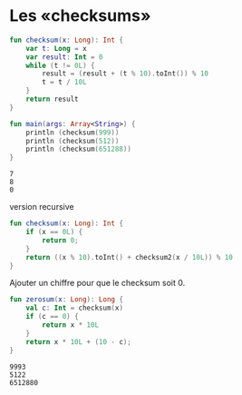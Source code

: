 # Les «checksums»  

``` kotlin
fun checksum(x: Long): Int {
	var t: Long = x
	var result: Int = 0
	while (t != 0L) {
		result = (result + (t % 10).toInt()) % 10
		t = t / 10L
	}
	return result
}

fun main(args: Array<String>) {
	println (checksum(999))
	println (checksum(512))
	println (checksum(651288))
}
```

```
7
8
0
```

version recursive

``` kotlin
fun checksum(x: Long): Int {
	if (x == 0L) {
		return 0;
	}
	return ((x % 10).toInt() + checksum2(x / 10L)) % 10
}
```

Ajouter un chiffre pour que le checksum soit 0.

``` kotlin
fun zerosum(x: Long): Long {
	val c: Int = checksum(x)
	if (c == 0) {
		return x * 10L 
	}
    return x * 10L + (10 - c);
}
```

```
9993
5122
6512880
```

